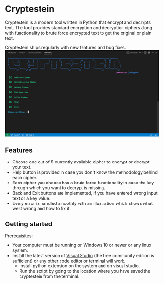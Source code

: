 # Cryptestein
Cryptestein is a modern tool written in Python that encrypt and decrypts text.
The tool provides standard encryption and decryption ciphers along with functionality to brute force encrypted text to get the original or plain text.

Cryptestein ships regularly with new features and bug fixes.
![Cryptestein_Screenshot](docs/images/Screenshot_1.png)

## Features
- Choose one out of 5 currently available cipher to encrypt or decrypt your text.
- Help button is provided in case you don't know the methodology behind each cipher.
- Each cipher you choose has a brute force functionality in case the key through which you want to decrypt is missing.
- Back and Exit buttons are implemented, if you have entered wrong input text or a key value.
- Every error is handled smoothly with an illustration which shows what went wrong and how to fix it.

## Getting started
Prerequisites:
- Your computer must be running on Windows 10 or newer or any linux system.
- Install the latest version of [Visual Studio](https://visualstudio.microsoft.com/downloads/) (the free community edition is sufficient) or any other code editor or terminal will work.
  - Install python extension on the system and on visual studio.
  - Run the script by going to the location where you have saved the cryptestein from the terminal.

